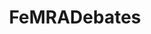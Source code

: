 ---
title: FeMRADebates
crosslinks:
- MensRights
- FemraMeta
- xkcd
- AskFeminists
- AskMen
- TwoXChromosomes
- KotakuInAction
- AskReddit
- pussypassdenied
- changemyview
- doctorwho
- asoiaf
- worldnews
- JamesDamore
- IAmA
- politics
- Incels
- australia
- AskHistorians
- dancarlin
---